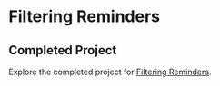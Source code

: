 # Filtering Reminders

## Completed Project

Explore the completed project for [Filtering Reminders](https://developer.apple.com/tutorials/app-dev-training/filtering-reminders).